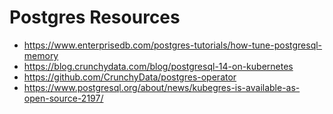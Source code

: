 # Postgres Resources
* https://www.enterprisedb.com/postgres-tutorials/how-tune-postgresql-memory
* https://blog.crunchydata.com/blog/postgresql-14-on-kubernetes
* https://github.com/CrunchyData/postgres-operator
* https://www.postgresql.org/about/news/kubegres-is-available-as-open-source-2197/